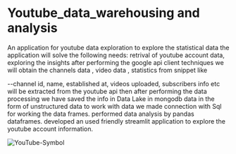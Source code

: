 # Youtube_data_warehousing and analysis
An application  for youtube data exploration
to explore the statistical data the application will solve the following needs:
retrival of youtube account data, exploring the insights 
after performing the google api client techniques we will obtain the channels data , video data , statistics from snippet like 

--channel id, name, established at, videos uploaded,
subscribers info etc will be extracted from the youtube api then after performing the data processing we have saved the info
 in Data Lake in mongodb data in the form of unstructured data 
 to work with data we made connection with Sql for working the data frames. 
 performed data analysis by pandas dataframes. 
 developed an  used friendly streamlit application to explore the youtube account information. 


![YouTube-Symbol](https://github.com/user-attachments/assets/02aa4cf6-e9b6-41c7-aadd-3034f8721724)
